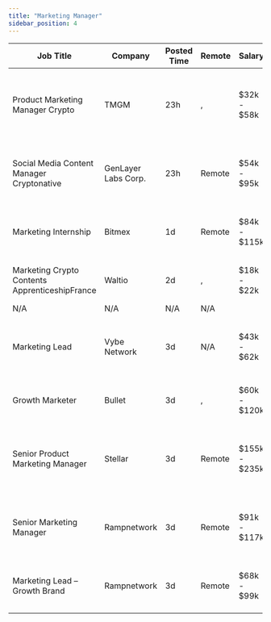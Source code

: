 ```yaml
---
title: "Marketing Manager"
sidebar_position: 4
---
```


| Job Title | Company | Posted Time | Remote | Salary | Tags | Apply Link |
|-----------|---------|-------------|--------|--------|------|------------|
| Product Marketing Manager Crypto | TMGM | 23h | , | $32k - $58k | marketing manager, marketing, non tech, product marketing, crypto | [Apply](https://web3.career/product-marketing-manager-crypto-tmgm/105403) |
| Social Media Content Manager Cryptonative | GenLayer Labs Corp. | 23h | Remote | $54k - $95k | marketing, non tech, copywriting, social media, blockchain | [Apply](https://web3.career/social-media-content-manager-crypto-native-genlayerlabscorp/105402) |
| Marketing Internship | Bitmex | 1d | Remote | $84k - $115k | intern, entry level, marketing, non tech, crypto | [Apply](https://web3.career/marketing-internship-bitmex/94275) |
| Marketing Crypto Contents ApprenticeshipFrance | Waltio | 2d | , | $18k - $22k | france, marketing, non tech, crypto | [Apply](https://web3.career/marketing-crypto-contents-apprenticeship-france-waltio/105276) |
| N/A | N/A | N/A | N/A |  |  | [Apply](https://web3.career/metana) |
| Marketing Lead | Vybe Network | 3d | N/A | $43k - $62k | lead, marketing lead, marketing, non tech, blockchain | [Apply](https://web3.career/marketing-lead-vybenetwork/105269) |
| Growth Marketer | Bullet | 3d | , | $60k - $120k | growth, marketing, non tech, crypto, defi | [Apply](https://web3.career/growth-marketer-bullet/105268) |
| Senior Product Marketing Manager | Stellar | 3d | Remote | $155k - $235k | marketing manager, marketing, non tech, product marketing, senior | [Apply](https://web3.career/senior-product-marketing-manager-stellar/105241) |
| Senior Marketing Manager | Rampnetwork | 3d | Remote | $91k - $117k | marketing manager, marketing, non tech, senior, blockchain | [Apply](https://web3.career/senior-marketing-manager-rampnetwork/104616) |
| Marketing Lead – Growth Brand | Rampnetwork | 3d | Remote | $68k - $99k | growth, brand, lead, marketing lead, marketing | [Apply](https://web3.career/marketing-lead-growth-brand-rampnetwork/104615) |
